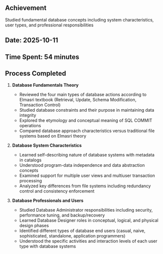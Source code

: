 ## Achievement
Studied fundamental database concepts including system characteristics, user types, and professional responsibilities

## Date: 2025-10-11
## Time Spent: 54 minutes

## Process Completed

1. **Database Fundamentals Theory**
   - Reviewed the four main types of database actions according to Elmasri textbook (Retrieval, Update, Schema Modification, Transaction Control)
   - Studied database constraints and their purpose in maintaining data integrity
   - Explored the etymology and conceptual meaning of SQL COMMIT operations
   - Compared database approach characteristics versus traditional file systems based on Elmasri theory

2. **Database System Characteristics**
   - Learned self-describing nature of database systems with metadata in catalogs
   - Understood program-data independence and data abstraction concepts
   - Examined support for multiple user views and multiuser transaction processing
   - Analyzed key differences from file systems including redundancy control and consistency enforcement

3. **Database Professionals and Users**
   - Studied Database Administrator responsibilities including security, performance tuning, and backup/recovery
   - Learned Database Designer roles in conceptual, logical, and physical design phases
   - Identified different types of database end users (casual, naive, sophisticated, standalone, application programmers)
   - Understood the specific activities and interaction levels of each user type with database systems
